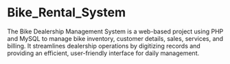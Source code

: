 # Bike_Rental_System
The Bike Dealership Management System is a web-based project using PHP and MySQL to manage bike inventory, customer details, sales, services, and billing. It streamlines dealership operations by digitizing records and providing an efficient, user-friendly interface for daily management.
